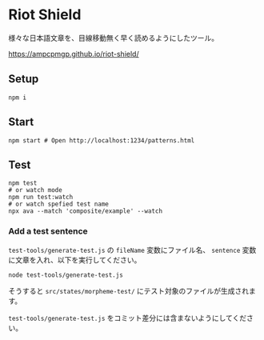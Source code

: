 # Riot Shield

様々な日本語文章を、目線移動無く早く読めるようにしたツール。

<https://ampcpmgp.github.io/riot-shield/>

## Setup

```shell
npm i
```

## Start

```shell
npm start # Open http://localhost:1234/patterns.html
```

## Test

```shell
npm test
# or watch mode
npm run test:watch
# or watch spefied test name
npx ava --match 'composite/example' --watch
```

### Add a test sentence

`test-tools/generate-test.js` の `fileName` 変数にファイル名、 `sentence` 変数に文章を入れ、以下を実行してください。

```shell
node test-tools/generate-test.js
```

そうすると `src/states/morpheme-test/` にテスト対象のファイルが生成されます。

`test-tools/generate-test.js` をコミット差分には含まないようにしてください。
